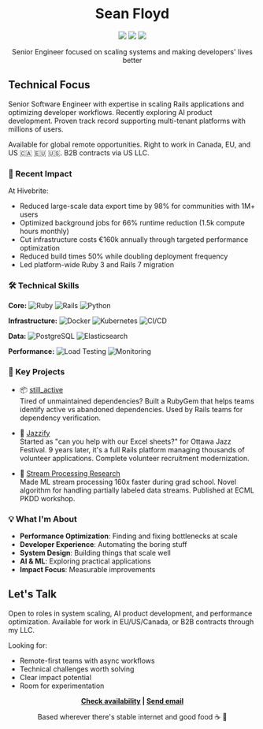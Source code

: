 <div align="center">

# Sean Floyd

[![](https://img.shields.io/badge/Website-seanfloyd.dev-blue?style=flat-square&logo=safari)](https://seanfloyd.dev)
[![](https://img.shields.io/badge/GitHub-@SeanLF-black?style=flat-square&logo=github)](https://github.com/SeanLF)
[![](https://img.shields.io/badge/LinkedIn-@floydsean-0077B5?style=flat-square&logo=linkedin)](https://linkedin.com/in/floydsean)

Senior Engineer focused on scaling systems and making developers' lives better
</div>

## Technical Focus

Senior Software Engineer with expertise in scaling Rails applications and optimizing developer workflows. Recently exploring AI product development. Proven track record supporting multi-tenant platforms with millions of users.

Available for global remote opportunities. Right to work in Canada, EU, and US 🇨🇦 🇪🇺 🇺🇸. B2B contracts via US LLC.

### 🎯 Recent Impact

At Hivebrite:
- Reduced large-scale data export time by 98% for communities with 1M+ users
- Optimized background jobs for 66% runtime reduction (1.5k compute hours monthly)
- Cut infrastructure costs €160k annually through targeted performance optimization
- Reduced build times 50% while doubling deployment frequency
- Led platform-wide Ruby 3 and Rails 7 migration

### 🛠 Technical Skills

**Core:**
![Ruby](https://img.shields.io/badge/Ruby-9_years-red?style=flat-square)
![Rails](https://img.shields.io/badge/Rails-Expert-red?style=flat-square)
![Python](https://img.shields.io/badge/Python-ML_focus-blue?style=flat-square)

**Infrastructure:**
![Docker](https://img.shields.io/badge/Docker-★★★-blue?style=flat-square)
![Kubernetes](https://img.shields.io/badge/Kubernetes-★-blue?style=flat-square)
![CI/CD](https://img.shields.io/badge/CI/CD-Expert-green?style=flat-square)

**Data:**
![PostgreSQL](https://img.shields.io/badge/PostgreSQL-Performance-blue?style=flat-square)
![Elasticsearch](https://img.shields.io/badge/Elasticsearch-Scaling-yellow?style=flat-square)

**Performance:**
![Load Testing](https://img.shields.io/badge/K6-Load_Testing-green?style=flat-square)
![Monitoring](https://img.shields.io/badge/Datadog-APM-purple?style=flat-square)

### 🚀 Key Projects

- 📦 [still_active](https://github.com/SeanLF/still_active)  
  Tired of unmaintained dependencies? Built a RubyGem that helps teams identify active vs abandoned dependencies. Used by Rails teams for dependency verification.
  
- 🎵 [Jazzify](https://jazzify.ca)  
  Started as "can you help with our Excel sheets?" for Ottawa Jazz Festival. 9 years later, it's a full Rails platform managing thousands of volunteer applications. Complete volunteer recruitment modernization.
  
- 🔬 [Stream Processing Research](https://ruor.uottawa.ca/handle/10393/39273)  
  Made ML stream processing 160x faster during grad school. Novel algorithm for handling partially labeled data streams. Published at ECML PKDD workshop.

### 💡 What I'm About

- **Performance Optimization**: Finding and fixing bottlenecks at scale
- **Developer Experience**: Automating the boring stuff
- **System Design**: Building things that scale well
- **AI & ML**: Exploring practical applications
- **Impact Focus**: Measurable improvements

## Let's Talk

Open to roles in system scaling, AI product development, and performance optimization. Available for work in EU/US/Canada, or B2B contracts through my LLC.

Looking for:
- Remote-first teams with async workflows
- Technical challenges worth solving
- Clear impact potential
- Room for experimentation

<div align="center">

**[Check availability](https://seanfloyd.dev/availability) | [Send email](https://seanfloyd.dev/email)**

Based wherever there's stable internet and good food ☕️ 🍜
</div>
